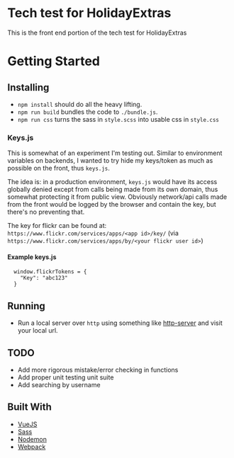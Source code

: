 # Tech test for HolidayExtras
This is the front end portion of the tech test for HolidayExtras

# Getting Started
## Installing
- `npm install` should do all the heavy lifting.
- `npm run build` bundles the code to `./bundle.js`.
- `npm run css` turns the sass in `style.scss` into usable css in `style.css`

### Keys.js
This is somewhat of an experiment I'm testing out. Similar to environment variables on backends, I wanted to try hide my keys/token as much as possible on the front, thus `keys.js`.

The idea is: in a production environment, `keys.js` would have its access globally denied except from calls being made from its own domain, thus somewhat protecting it from public view. Obviously network/api calls made from the front would be logged by the browser and contain the key, but there's no preventing that.

The key for flickr can be found at: `https://www.flickr.com/services/apps/<app id>/key/` (via `https://www.flickr.com/services/apps/by/<your flickr user id>`)

#### Example keys.js
```
  window.flickrTokens = {
    "Key": "abc123"
  }
```

## Running
- Run a local server over `http` using something like [http-server](https://www.npmjs.com/package/http-server) and visit your local url.

## TODO
- Add more rigorous mistake/error checking in functions
- Add proper unit testing unit suite
- Add searching by username

## Built With
- [VueJS](https://vuejs.org/)
- [Sass](http://sass-lang.com/)
- [Nodemon](https://github.com/remy/nodemon/)
- [Webpack](https://www.npmjs.com/package/webpack)
